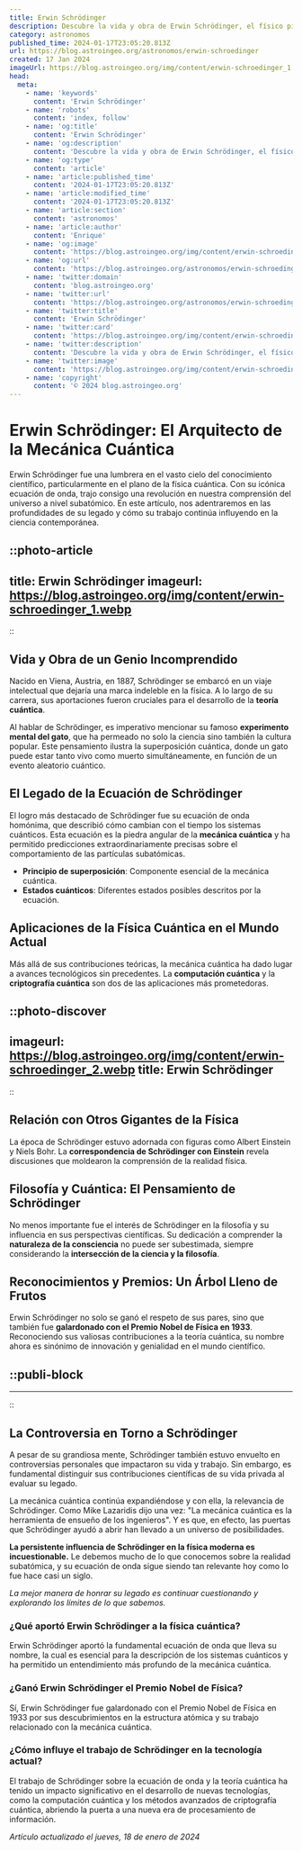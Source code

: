 ```yaml
---
title: Erwin Schrödinger
description: Descubre la vida y obra de Erwin Schrödinger, el físico pionero de la mecánica cuántica y creador del famoso experimento mental.
category: astronomos
published_time: 2024-01-17T23:05:20.813Z
url: https://blog.astroingeo.org/astronomos/erwin-schroedinger
created: 17 Jan 2024
imageUrl: https://blog.astroingeo.org/img/content/erwin-schroedinger_1.webp
head:
  meta:
    - name: 'keywords'
      content: 'Erwin Schrödinger'
    - name: 'robots'
      content: 'index, follow'
    - name: 'og:title'
      content: 'Erwin Schrödinger'
    - name: 'og:description'
      content: 'Descubre la vida y obra de Erwin Schrödinger, el físico pionero de la mecánica cuántica y creador del famoso experimento mental.'
    - name: 'og:type'
      content: 'article'
    - name: 'article:published_time'
      content: '2024-01-17T23:05:20.813Z'
    - name: 'article:modified_time'
      content: '2024-01-17T23:05:20.813Z'
    - name: 'article:section'
      content: 'astronomos'
    - name: 'article:author'
      content: 'Enrique'
    - name: 'og:image'
      content: 'https://blog.astroingeo.org/img/content/erwin-schroedinger_1.webp'
    - name: 'og:url'
      content: 'https://blog.astroingeo.org/astronomos/erwin-schroedinger'
    - name: 'twitter:domain'
      content: 'blog.astroingeo.org'
    - name: 'twitter:url'
      content: 'https://blog.astroingeo.org/astronomos/erwin-schroedinger'
    - name: 'twitter:title'
      content: 'Erwin Schrödinger'
    - name: 'twitter:card'
      content: 'https://blog.astroingeo.org/img/content/erwin-schroedinger_1.webp'
    - name: 'twitter:description'
      content: 'Descubre la vida y obra de Erwin Schrödinger, el físico pionero de la mecánica cuántica y creador del famoso experimento mental.'
    - name: 'twitter:image'
      content: 'https://blog.astroingeo.org/img/content/erwin-schroedinger_1.webp'
    - name: 'copyright'
      content: '© 2024 blog.astroingeo.org'
---
```

# Erwin Schrödinger: El Arquitecto de la Mecánica Cuántica

Erwin Schrödinger fue una lumbrera en el vasto cielo del conocimiento científico, particularmente en el plano de la física cuántica. Con su icónica ecuación de onda, trajo consigo una revolución en nuestra comprensión del universo a nivel subatómico. En este artículo, nos adentraremos en las profundidades de su legado y cómo su trabajo continúa influyendo en la ciencia contemporánea.


::photo-article
---
title: Erwin Schrödinger
imageurl: https://blog.astroingeo.org/img/content/erwin-schroedinger_1.webp
---
::


## Vida y Obra de un Genio Incomprendido
Nacido en Viena, Austria, en 1887, Schrödinger se embarcó en un viaje intelectual que dejaría una marca indeleble en la física. A lo largo de su carrera, sus aportaciones fueron cruciales para el desarrollo de la **teoría cuántica**. 

Al hablar de Schrödinger, es imperativo mencionar su famoso **experimento mental del gato**, que ha permeado no solo la ciencia sino también la cultura popular. Este pensamiento ilustra la superposición cuántica, donde un gato puede estar tanto vivo como muerto simultáneamente, en función de un evento aleatorio cuántico.

## El Legado de la Ecuación de Schrödinger
El logro más destacado de Schrödinger fue su ecuación de onda homónima, que describió cómo cambian con el tiempo los sistemas cuánticos. Esta ecuación es la piedra angular de la **mecánica cuántica** y ha permitido predicciones extraordinariamente precisas sobre el comportamiento de las partículas subatómicas.

- **Principio de superposición**: Componente esencial de la mecánica cuántica.
- **Estados cuánticos**: Diferentes estados posibles descritos por la ecuación.

## Aplicaciones de la Física Cuántica en el Mundo Actual
Más allá de sus contribuciones teóricas, la mecánica cuántica ha dado lugar a avances tecnológicos sin precedentes. La **computación cuántica** y la **criptografía cuántica** son dos de las aplicaciones más prometedoras.


::photo-discover
---
imageurl: https://blog.astroingeo.org/img/content/erwin-schroedinger_2.webp
title: Erwin Schrödinger
---
::


## Relación con Otros Gigantes de la Física
La época de Schrödinger estuvo adornada con figuras como Albert Einstein y Niels Bohr. La **correspondencia de Schrödinger con Einstein** revela discusiones que moldearon la comprensión de la realidad física.

## Filosofía y Cuántica: El Pensamiento de Schrödinger
No menos importante fue el interés de Schrödinger en la filosofía y su influencia en sus perspectivas científicas. Su dedicación a comprender la **naturaleza de la consciencia** no puede ser subestimada, siempre considerando la **intersección de la ciencia y la filosofía**.

## Reconocimientos y Premios: Un Árbol Lleno de Frutos
Erwin Schrödinger no solo se ganó el respeto de sus pares, sino que también fue **galardonado con el Premio Nobel de Física en 1933**. Reconociendo sus valiosas contribuciones a la teoría cuántica, su nombre ahora es sinónimo de innovación y genialidad en el mundo científico.


  ::publi-block
  ---
  ---
  ::
  
  
## La Controversia en Torno a Schrödinger
A pesar de su grandiosa mente, Schrödinger también estuvo envuelto en controversias personales que impactaron su vida y trabajo. Sin embargo, es fundamental distinguir sus contribuciones científicas de su vida privada al evaluar su legado.

La mecánica cuántica continúa expandiéndose y con ella, la relevancia de Schrödinger. Como Mike Lazaridis dijo una vez: "La mecánica cuántica es la herramienta de ensueño de los ingenieros". Y es que, en efecto, las puertas que Schrödinger ayudó a abrir han llevado a un universo de posibilidades.

**La persistente influencia de Schrödinger en la física moderna es incuestionable.** Le debemos mucho de lo que conocemos sobre la realidad subatómica, y su ecuación de onda sigue siendo tan relevante hoy como lo fue hace casi un siglo.

*La mejor manera de honrar su legado es continuar cuestionando y explorando los límites de lo que sabemos.*

### ¿Qué aportó Erwin Schrödinger a la física cuántica?
Erwin Schrödinger aportó la fundamental ecuación de onda que lleva su nombre, la cual es esencial para la descripción de los sistemas cuánticos y ha permitido un entendimiento más profundo de la mecánica cuántica.

### ¿Ganó Erwin Schrödinger el Premio Nobel de Física?
Sí, Erwin Schrödinger fue galardonado con el Premio Nobel de Física en 1933 por sus descubrimientos en la estructura atómica y su trabajo relacionado con la mecánica cuántica.

### ¿Cómo influye el trabajo de Schrödinger en la tecnología actual?
El trabajo de Schrödinger sobre la ecuación de onda y la teoría cuántica ha tenido un impacto significativo en el desarrollo de nuevas tecnologías, como la computación cuántica y los métodos avanzados de criptografía cuántica, abriendo la puerta a una nueva era de procesamiento de información.

_Artículo actualizado el jueves, 18 de enero de 2024_
